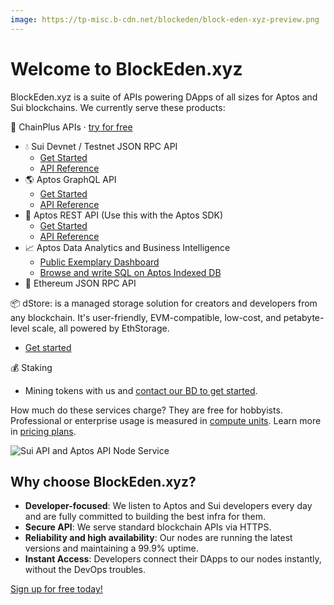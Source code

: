 ```yaml
---
image: https://tp-misc.b-cdn.net/blockeden/block-eden-xyz-preview.png
---
```


# Welcome to BlockEden.xyz

BlockEden.xyz is a suite of APIs powering DApps of all sizes for Aptos and Sui blockchains. We currently serve these products:

🔌 ChainPlus APIs · [try for free](https://blockeden.xyz/keys)

- 💧 Sui Devnet / Testnet JSON RPC API
  - [Get Started](/docs/sui/)
  - [API Reference](https://docs.sui.io/sui-jsonrpc)
- 🌎 Aptos GraphQL API
  - [Get Started](/blog/2022/11/03/aptos-graphql-api-now-available-at-block-eden)
  - [API Reference](https://cloud.hasura.io/public/graphiql?endpoint=https%3A%2F%2Faptos-indexer-mainnet.blockeden.xyz%2FiyR6H4AGURgkrHwbvnaS%2Fv1%2Fgraphql)
- 🤖 Aptos REST API (Use this with the Aptos SDK)
  - [Get Started](/docs/aptos/)
  - [API Reference](/aptos-api-reference/get-ledger-info)
- 📈 Aptos Data Analytics and Business Intelligence
  - [Public Exemplary Dashboard](https://blockeden.xyz/analytics/public/dashboard/8aebd278-8f33-43ea-95f3-8baf3ecab5cf)
  - [Browse and write SQL on Aptos Indexed DB](https://blockeden.xyz/analytics/browse/2/schema/public)
- 🔷 Ethereum JSON RPC API

📦 dStore: is a managed storage solution for creators and developers from any blockchain. It's user-friendly, EVM-compatible, low-cost, and petabyte-level scale, all powered by EthStorage.

- [Get started](/dstore/)

💰 Staking

- Mining tokens with us and [contact our BD to get started](https://t.me/mikethrift).

How much do these services charge? They are free for hobbyists. Professional or enterprise usage is measured in [compute units](compute-unit.md). Learn more in [pricing plans](/pricing).

![Sui API and Aptos API Node Service](https://tp-misc.b-cdn.net/blockeden/block-eden-xyz-preview.png "Sui API and Aptos API Node Service")

## Why choose BlockEden.xyz?

- **Developer-focused**: We listen to Aptos and Sui developers every day and are fully committed to building the best infra for them.
- **Secure API**: We serve standard blockchain APIs via HTTPS.
- **Reliability and high availability**: Our nodes are running the latest versions and maintaining a 99.9% uptime.
- **Instant Access**: Developers connect their DApps to our nodes instantly, without the DevOps troubles.

[Sign up for free today!](https://blockeden.xyz/dash/sign-up/)
